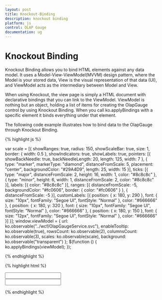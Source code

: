 ```yaml
---
layout: post
title: Knockout-Binding
description: knockout binding
platform: js
control: OLAP Gauge
documentation: ug
---
```


# Knockout Binding

Knockout Binding allows you to bind HTML elements against any data model. It uses a Model-View-ViewModel(MVVM) design pattern, where the Model is your stored data, View is the visual representation of that data (UI), and ViewModel acts as the intermediary between Model and View.

When using Knockout, the view page is simply a HTML document with declarative bindings that you can link to the ViewModel. ViewModel is nothing but an object, holding a list of items for creating the OlapGauge control by using Knockout Binding. When you call ko.applyBindings with a specific element it binds everything under that element.

The following code example illustrates how to bind data to the OlapGauge through Knockout Binding.

{% highlight js %}

var scale = [{
showRanges: true,
radius: 150, showScaleBar: true, size: 1,
border: {
width: 0.5
},
showIndicators: true, showLabels: true,
pointers: [{
showBackNeedle: true,
backNeedleLength: 20,
length: 125,
width: 7
},
{
type: "marker",
markerType: "diamond",
distanceFromScale: 5,
placement: "center",
backgroundColor: "#29A4D9",
length: 25,
width: 15
}],
ticks: [{
type: "major",
distanceFromScale: 2,
height: 16,
width: 1, color: "#8c8c8c"
}, {
type: "minor",
height: 6,
width: 1,
distanceFromScale: 2,
color: "#8c8c8c"
}],
labels: [{
color: "#8c8c8c"
}],
ranges: [{
distanceFromScale: -5,
backgroundColor: "#fc0606",
border: {
color: "#fc0606"
}
}, {
distanceFromScale: -5
}],
customLabels: [{
position: { x: 180, y: 290 },
font: { size: "10px", fontFamily: "Segoe UI", fontStyle: "Normal" }, color: "#666666"
}, {
position: { x: 180, y: 320 },
font: { size: "10px", fontFamily: "Segoe UI", fontStyle: "Normal" }, color: "#666666"
}, {
position: { x: 180, y: 150 },
font: { size: "12px", fontFamily: "Segoe UI", fontStyle: "Normal" }, color: "#666666"
}]
}];
window.viewModel = {
url: ko.observable("../wcf/OlapGaugeService.svc"),
enableTooltip: ko.observable(true),
rowsCount: ko.observable(2),
columnsCount: ko.observable(3),
scales: ko.observable(scale),
background: ko.observable("transparent")
};
$(function () {
ko.applyBindings(viewModel);
});


{% endhighlight %}

{% highlight html %}

<div id="OlapGauge" data-bind="ejOlapGauge: { url: url, enableTooltip: enableTooltip, backgroundColor: background, scales: scales, rowsCount: rowsCount, columnsCount: columnsCount, load: 'loadGaugeTheme'}" />

<div>
     <input type="text" value="" data-bind="ejNumericTextbox: {value:rowsCount, minValue: 1 ,maxValue:3, width: '100px' }" data-bind="value:rowsCount" />
</div>
					
<div>
     <input type="text" value="" data-bind="ejNumericTextbox: {value:columnsCount, minValue: 1 ,maxValue:3, width: '100px' }" data-bind="value:columnsCount" />
</div>
					
{% endhighlight %}


